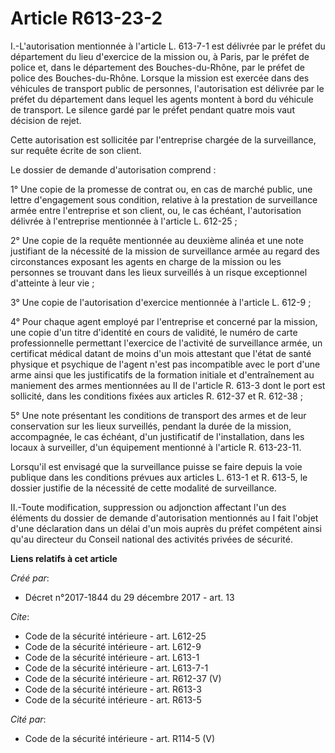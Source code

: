 # Article R613-23-2

I.-L'autorisation mentionnée à l'article L. 613-7-1 est délivrée par le préfet du département du lieu d'exercice de la
mission ou, à Paris, par le préfet de police et, dans le département des Bouches-du-Rhône, par le préfet de police des
Bouches-du-Rhône. Lorsque la mission est exercée dans des véhicules de transport public de personnes, l'autorisation est
délivrée par le préfet du département dans lequel les agents montent à bord du véhicule de transport. Le silence gardé par le
préfet pendant quatre mois vaut décision de rejet. 

Cette autorisation est sollicitée par l'entreprise chargée de la surveillance, sur requête écrite de son client. 

Le dossier de demande d'autorisation comprend : 

1° Une copie de la promesse de contrat ou, en cas de marché public, une lettre d'engagement sous condition, relative à la
prestation de surveillance armée entre l'entreprise et son client, ou, le cas échéant, l'autorisation délivrée à l'entreprise
mentionnée à l'article L. 612-25 ; 

2° Une copie de la requête mentionnée au deuxième alinéa et une note justifiant de la nécessité de la mission de surveillance
armée au regard des circonstances exposant les agents en charge de la mission ou les personnes se trouvant dans les lieux
surveillés à un risque exceptionnel d'atteinte à leur vie ; 

3° Une copie de l'autorisation d'exercice mentionnée à l'article L. 612-9 ; 

4° Pour chaque agent employé par l'entreprise et concerné par la mission, une copie d'un titre d'identité en cours de
validité, le numéro de carte professionnelle permettant l'exercice de l'activité de surveillance armée, un certificat médical
datant de moins d'un mois attestant que l'état de santé physique et psychique de l'agent n'est pas incompatible avec le port
d'une arme ainsi que les justificatifs de la formation initiale et d'entraînement au maniement des armes mentionnées au II de
l'article R. 613-3 dont le port est sollicité, dans les conditions fixées aux articles R. 612-37 et R. 612-38 ; 

5° Une note présentant les conditions de transport des armes et de leur conservation sur les lieux surveillés, pendant la
durée de la mission, accompagnée, le cas échéant, d'un justificatif de l'installation, dans les locaux à surveiller, d'un
équipement mentionné à l'article R. 613-23-11. 

Lorsqu'il est envisagé que la surveillance puisse se faire depuis la voie publique dans les conditions prévues aux articles
L. 613-1 et R. 613-5, le dossier justifie de la nécessité de cette modalité de surveillance. 

II.-Toute modification, suppression ou adjonction affectant l'un des éléments du dossier de demande d'autorisation mentionnés
au I fait l'objet d'une déclaration dans un délai d'un mois auprès du préfet compétent ainsi qu'au directeur du Conseil
national des activités privées de sécurité.

**Liens relatifs à cet article**

_Créé par_:

  - Décret n°2017-1844 du 29 décembre 2017 - art. 13

_Cite_:

  - Code de la sécurité intérieure - art. L612-25
  - Code de la sécurité intérieure - art. L612-9
  - Code de la sécurité intérieure - art. L613-1
  - Code de la sécurité intérieure - art. L613-7-1
  - Code de la sécurité intérieure - art. R612-37 (V)
  - Code de la sécurité intérieure - art. R613-3
  - Code de la sécurité intérieure - art. R613-5

_Cité par_:

  - Code de la sécurité intérieure - art. R114-5 (V)
